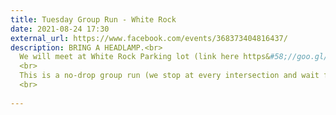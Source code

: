 ```yaml
---
title: Tuesday Group Run - White Rock
date: 2021-08-24 17:30
external_url: https://www.facebook.com/events/368373404816437/
description: BRING A HEADLAMP.<br>
  We will meet at White Rock Parking lot (link here https&#58;//goo.gl/maps/YN2uMvQnyQWTM9JK7) at 5&#58;30pm. <br>
  <br>
  This is a no-drop group run (we stop at every intersection and wait for everyone). <br>
  <br>
  
---
```

